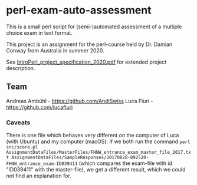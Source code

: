 # perl-exam-auto-assessment
This is a small perl script for (semi-)automated assessment of a multiple choice exam in text format.

This project is an assignment for the perl-course held by Dr. Damian Conway from Australia in summer 2020.

See [IntroPerl_project_specification_2020.pdf](IntroPerl_project_specification_2020.pdf) 
for extended project description.

## Team
Andreas Ambühl - https://github.com/AndiSwiss
Luca Fluri - https://github.com/lucafluri



### Caveats
There is one file which behaves very different on the computer of Luca (with Ubuntu) and my computer (macOS):
If we both run the command 
`perl src/score.pl AssignmentDataFiles/MasterFiles/FHNW_entrance_exam_master_file_2017.txt AssignmentDataFiles/SampleResponses/20170828-092520-FHNW_entrance_exam-ID039411` (which compares the exam-file with id "ID039411" with the master-file), we get a different result, which we could not 
find an explanation for.
